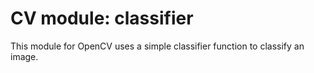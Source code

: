 # CV module: classifier

This module for OpenCV uses a simple classifier function to classify an image.
